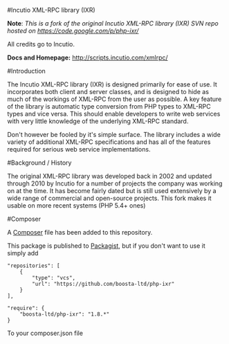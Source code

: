 #Incutio XML-RPC library (IXR)

**Note**: _This is a fork of the original Incutio XML-RPC library (IXR) SVN repo hosted on <https://code.google.com/p/php-ixr/>_

All credits go to Incutio.

**Docs and Homepage:** <http://scripts.incutio.com/xmlrpc/>

#Introduction

The Incutio XML-RPC library (IXR) is designed primarily for ease of use. It incorporates both client and server classes, and is designed to hide as much of the workings of XML-RPC from the user as possible. A key feature of the library is automatic type conversion from PHP types to XML-RPC types and vice versa. This should enable developers to write web services with very little knowledge of the underlying XML-RPC standard.

Don't however be fooled by it's simple surface. The library includes a wide variety of additional XML-RPC specifications and has all of the features required for serious web service implementations.

#Background / History

The original XML-RPC library was developed back in 2002 and updated through 2010 by Incutio for a number of projects the company was working on at the time. It has become fairly dated but is still used extensively by a wide range of commercial and open-source projects.
This fork makes it usable on more recent systems (PHP 5.4+ ones)

#Composer

A [Composer](http://getcomposer.org/) file has been added to this repository.

This package is published to [Packagist](https://packagist.org/), but if you don't want to use it simply add

    "repositories": [
        {
            "type": "vcs",
            "url": "https://github.com/boosta-ltd/php-ixr"
        }
    ],

    "require": {
        "boosta-ltd/php-ixr": "1.8.*"
    }

To your composer.json file
